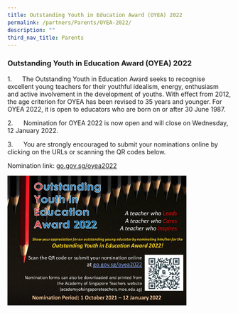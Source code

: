 ```yaml
---
title: Outstanding Youth in Education Award (OYEA) 2022
permalink: /partners/Parents/OYEA-2022/
description: ""
third_nav_title: Parents
---
```

### Outstanding Youth in Education Award (OYEA) 2022
  
1.      The Outstanding Youth in Education Award seeks to recognise excellent young teachers for their youthful idealism, energy, enthusiasm and active involvement in the development of youths. With effect from 2012, the age criterion for OYEA has been revised to 35 years and younger. For OYEA 2022, it is open to educators who are born on or after 30 June 1987.  

2.      Nomination for OYEA 2022 is now open and will close on Wednesday, 12 January 2022.  

  

3.      You are strongly encouraged to submit your nominations online by clicking on the URLs or scanning the QR codes below.  

  

Nomination link: [go.gov.sg/oyea2022](http://go.gov.sg/oyea2022)

<img src="/images/oyea.png" style="width:80%">